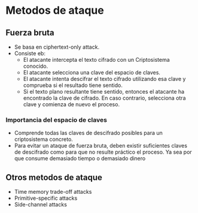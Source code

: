 # Metodos de ataque

## Fuerza bruta

- Se basa en ciphertext-only attack.
- Consiste eb:
  - El atacante intercepta el texto cifrado con un Criptosistema conocido.
  - El atacante selecciona una clave del espacio de claves.
  - El atacante intenta descifrar el texto cifrado utilizando esa clave y comprueba si el resultado tiene sentido.
  - Si el texto plano resultante tiene sentido, entonces el atacante ha encontrado la clave de cifrado. En caso contrario, selecciona otra clave y comienza de nuevo el proceso.

### Importancia del espacio de claves

- Comprende todas las claves de descifrado posibles para un criptosistema concreto.
- Para evitar un ataque de fuerza bruta, deben existir suficientes claves de  descifrado como para que no resulte práctico el proceso. Ya sea por que consume demasiado tiempo o demasiado dinero

## Otros metodos de ataque

- Time memory trade-off attacks
- Primitive-specific attacks
- Side-channel attacks
